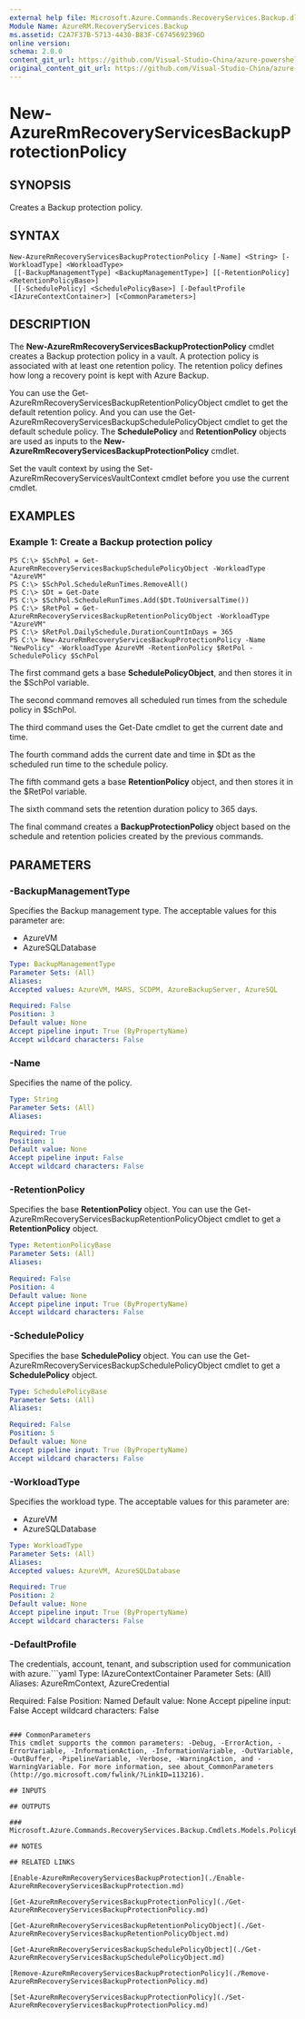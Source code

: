 ```yaml
---
external help file: Microsoft.Azure.Commands.RecoveryServices.Backup.dll-Help.xml
Module Name: AzureRM.RecoveryServices.Backup
ms.assetid: C2A7F37B-5713-4430-B83F-C6745692396D
online version:
schema: 2.0.0
content_git_url: https://github.com/Visual-Studio-China/azure-powershell/blob/preview/src/ResourceManager/RecoveryServices.Backup/Commands.RecoveryServices.Backup/help/New-AzureRmRecoveryServicesBackupProtectionPolicy.md
original_content_git_url: https://github.com/Visual-Studio-China/azure-powershell/blob/preview/src/ResourceManager/RecoveryServices.Backup/Commands.RecoveryServices.Backup/help/New-AzureRmRecoveryServicesBackupProtectionPolicy.md
---
```


# New-AzureRmRecoveryServicesBackupProtectionPolicy

## SYNOPSIS
Creates a Backup protection policy.

## SYNTAX

```
New-AzureRmRecoveryServicesBackupProtectionPolicy [-Name] <String> [-WorkloadType] <WorkloadType>
 [[-BackupManagementType] <BackupManagementType>] [[-RetentionPolicy] <RetentionPolicyBase>]
 [[-SchedulePolicy] <SchedulePolicyBase>] [-DefaultProfile <IAzureContextContainer>] [<CommonParameters>]
```

## DESCRIPTION
The **New-AzureRmRecoveryServicesBackupProtectionPolicy** cmdlet creates a Backup protection policy in a vault.
A protection policy is associated with at least one retention policy.
The retention policy defines how long a recovery point is kept with Azure Backup.

You can use the Get-AzureRmRecoveryServicesBackupRetentionPolicyObject cmdlet to get the default retention policy.
And you can use the Get-AzureRmRecoveryServicesBackupSchedulePolicyObject cmdlet to get the default schedule policy.
The **SchedulePolicy** and **RetentionPolicy** objects are used as inputs to the **New-AzureRmRecoveryServicesBackupProtectionPolicy** cmdlet.

Set the vault context by using the Set-AzureRmRecoveryServicesVaultContext cmdlet before you use the current cmdlet.

## EXAMPLES

### Example 1: Create a Backup protection policy
```
PS C:\> $SchPol = Get-AzureRmRecoveryServicesBackupSchedulePolicyObject -WorkloadType "AzureVM" 
PS C:\> $SchPol.ScheduleRunTimes.RemoveAll()
PS C:\> $Dt = Get-Date
PS C:\> $SchPol.ScheduleRunTimes.Add($Dt.ToUniversalTime())
PS C:\> $RetPol = Get-AzureRmRecoveryServicesBackupRetentionPolicyObject -WorkloadType "AzureVM" 
PS C:\> $RetPol.DailySchedule.DurationCountInDays = 365
PS C:\> New-AzureRmRecoveryServicesBackupProtectionPolicy -Name "NewPolicy" -WorkloadType AzureVM -RetentionPolicy $RetPol -SchedulePolicy $SchPol
```

The first command gets a base **SchedulePolicyObject**, and then stores it in the $SchPol variable.

The second command removes all scheduled run times from the schedule policy in $SchPol.

The third command uses the Get-Date cmdlet to get the current date and time.

The fourth command adds the current date and time in $Dt as the scheduled run time to the schedule policy.

The fifth command gets a base **RetentionPolicy** object, and then stores it in the $RetPol variable.

The sixth command sets the retention duration policy to 365 days.

The final command creates a **BackupProtectionPolicy** object based on the schedule and retention policies created by the previous commands.

## PARAMETERS

### -BackupManagementType
Specifies the Backup management type.
The acceptable values for this parameter are:

- AzureVM 
- AzureSQLDatabase

```yaml
Type: BackupManagementType
Parameter Sets: (All)
Aliases: 
Accepted values: AzureVM, MARS, SCDPM, AzureBackupServer, AzureSQL

Required: False
Position: 3
Default value: None
Accept pipeline input: True (ByPropertyName)
Accept wildcard characters: False
```

### -Name
Specifies the name of the policy.

```yaml
Type: String
Parameter Sets: (All)
Aliases: 

Required: True
Position: 1
Default value: None
Accept pipeline input: False
Accept wildcard characters: False
```

### -RetentionPolicy
Specifies the base **RetentionPolicy** object.
You can use the Get-AzureRmRecoveryServicesBackupRetentionPolicyObject cmdlet to get a **RetentionPolicy** object.

```yaml
Type: RetentionPolicyBase
Parameter Sets: (All)
Aliases: 

Required: False
Position: 4
Default value: None
Accept pipeline input: True (ByPropertyName)
Accept wildcard characters: False
```

### -SchedulePolicy
Specifies the base **SchedulePolicy** object.
You can use the Get-AzureRmRecoveryServicesBackupSchedulePolicyObject cmdlet to get a **SchedulePolicy** object.

```yaml
Type: SchedulePolicyBase
Parameter Sets: (All)
Aliases: 

Required: False
Position: 5
Default value: None
Accept pipeline input: True (ByPropertyName)
Accept wildcard characters: False
```

### -WorkloadType
Specifies the workload type.
The acceptable values for this parameter are:

- AzureVM 
- AzureSQLDatabase

```yaml
Type: WorkloadType
Parameter Sets: (All)
Aliases: 
Accepted values: AzureVM, AzureSQLDatabase

Required: True
Position: 2
Default value: None
Accept pipeline input: True (ByPropertyName)
Accept wildcard characters: False
```

### -DefaultProfile
The credentials, account, tenant, and subscription used for communication with azure.```yaml
Type: IAzureContextContainer
Parameter Sets: (All)
Aliases: AzureRmContext, AzureCredential

Required: False
Position: Named
Default value: None
Accept pipeline input: False
Accept wildcard characters: False
```

### CommonParameters
This cmdlet supports the common parameters: -Debug, -ErrorAction, -ErrorVariable, -InformationAction, -InformationVariable, -OutVariable, -OutBuffer, -PipelineVariable, -Verbose, -WarningAction, and -WarningVariable. For more information, see about_CommonParameters (http://go.microsoft.com/fwlink/?LinkID=113216).

## INPUTS

## OUTPUTS

### Microsoft.Azure.Commands.RecoveryServices.Backup.Cmdlets.Models.PolicyBase

## NOTES

## RELATED LINKS

[Enable-AzureRmRecoveryServicesBackupProtection](./Enable-AzureRmRecoveryServicesBackupProtection.md)

[Get-AzureRmRecoveryServicesBackupProtectionPolicy](./Get-AzureRmRecoveryServicesBackupProtectionPolicy.md)

[Get-AzureRmRecoveryServicesBackupRetentionPolicyObject](./Get-AzureRmRecoveryServicesBackupRetentionPolicyObject.md)

[Get-AzureRmRecoveryServicesBackupSchedulePolicyObject](./Get-AzureRmRecoveryServicesBackupSchedulePolicyObject.md)

[Remove-AzureRmRecoveryServicesBackupProtectionPolicy](./Remove-AzureRmRecoveryServicesBackupProtectionPolicy.md)

[Set-AzureRmRecoveryServicesBackupProtectionPolicy](./Set-AzureRmRecoveryServicesBackupProtectionPolicy.md)


